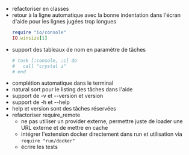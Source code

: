 - refactoriser en classes
- retour à la ligne automatique avec la bonne indentation dans l'écran d'aide pour les lignes jugées trop longues
  ```rb
  require "io/console"
  IO.winsize[1]
  ```
- support des tableaux de nom en paramètre de tâches
  ```rb
  # task [:console, :c] do
  #   call "crystal i"
  # end
  ```
- complétion automatique dans le terminal
- natural sort pour le listing des tâches dans l'aide
- support de -v et --version et version
- support de -h et --help
- help et version sont des tâches réservées
- refactoriser require_remote
  - ne pas utiliser un provider externe, permettre juste de loader une URL externe et de mettre en cache
  - intégrer l'extension docker directement dans run et utilisation via `require "run/docker"`
  - écrire les tests

